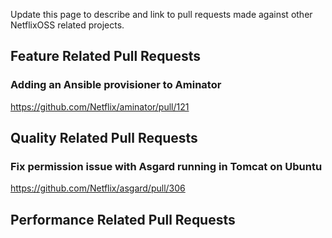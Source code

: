 Update this page to describe and link to pull requests made against other NetflixOSS related projects.

## Feature Related Pull Requests

### Adding an Ansible provisioner to Aminator

https://github.com/Netflix/aminator/pull/121


## Quality Related Pull Requests

### Fix permission issue with Asgard running in Tomcat on Ubuntu

https://github.com/Netflix/asgard/pull/306


## Performance Related Pull Requests
